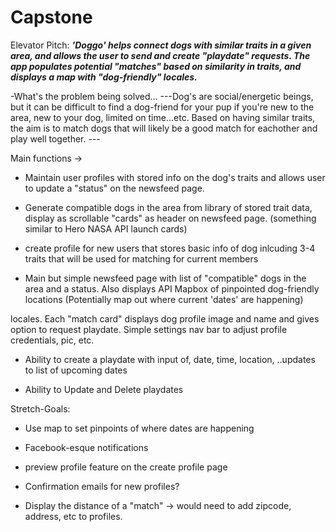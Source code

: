 # Capstone
Elevator Pitch:
***'Doggo' helps connect dogs with similar traits in a given area, and allows the user to send and create "playdate" requests.
The app populates potential "matches" based on similarity in traits, and displays a map with "dog-friendly" locales.***

-What's the problem being solved... 
---Dog's are social/energetic beings, but it can be difficult to find a dog-friend for your pup if you're new to the area, new to your dog, limited on time...etc. Based on having similar traits, the aim is to match dogs that will likely be a good match for eachother and play well together. ---

Main functions -> 
* Maintain user profiles with stored info on the dog's traits and allows user to update a "status" on the newsfeed page. 

* Generate compatible dogs in the area from library of stored trait data, display as scrollable "cards" as header on newsfeed page. (something similar to Hero NASA API launch cards)


* create profile for new users that stores basic info of dog inlcuding 3-4 traits that will be used for matching for current members


* Main but simple newsfeed page with list of "compatible" dogs in the area and a status. Also displays API Mapbox of pinpointed dog-friendly locations (Potentially map out where current 'dates' are happening) 

locales. Each "match card" displays dog profile image and name and gives option to request playdate. Simple settings nav bar to adjust profile credentials, pic, etc. 


* Ability to create a playdate with input of, date, time, location, ..updates to list of upcoming dates

* Ability to Update and Delete playdates 





Stretch-Goals:
* Use map to set pinpoints of where dates are happening 

* Facebook-esque notifications 

* preview profile feature on the create profile page

* Confirmation emails for new profiles?

* Display the distance of a "match" -> would need to add zipcode, address, etc to profiles.
